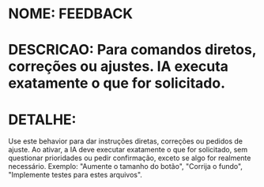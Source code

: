# NOME: FEEDBACK

# DESCRICAO: Para comandos diretos, correções ou ajustes. IA executa exatamente o que for solicitado.

# DETALHE:
Use este behavior para dar instruções diretas, correções ou pedidos de ajuste. Ao ativar, a IA deve executar exatamente o que for solicitado, sem questionar prioridades ou pedir confirmação, exceto se algo for realmente necessário. Exemplo: "Aumente o tamanho do botão", "Corrija o fundo", "Implemente testes para estes arquivos".

